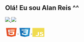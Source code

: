 ## Olá! Eu sou Alan Reis ^^


  <div>
  <a href="https://github.com/alanreiss">
  <img height="180em" src="https://github-readme-stats.vercel.app/api?username=alanreiss&show_icons=true&theme=react&include_all_commits=true&count_private=true"/>
  <img height="180em" src="https://github-readme-stats.vercel.app/api/top-langs/?username=alanreiss&layout=compact&langs_count=7&theme=react"/>
</div>

 <div style="display: inline_block"><br>
  <img align="center" alt="Alan-HTML" height="30" width="40" src="https://raw.githubusercontent.com/devicons/devicon/master/icons/html5/html5-original.svg">
  <img align="center" alt="Alan-CSS" height="30" width="40" src="https://raw.githubusercontent.com/devicons/devicon/master/icons/css3/css3-original.svg">
  <img align="center" alt="Alan-Js" height="30" width="40" src="https://raw.githubusercontent.com/devicons/devicon/master/icons/javascript/javascript-plain.svg">
</div>
  


  
  
  
